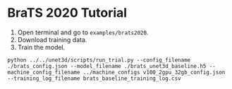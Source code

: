 # BraTS 2020 Tutorial

1. Open terminal and go to ```examples/brats2020```.
2. Download training data.
3. Train the model.

```python ../../unet3d/scripts/run_trial.py --config_filename ./brats_config.json --model_filename ./brats_unet3d_baseline.h5 --machine_config_filename ../machine_configs v100_2gpu_32gb_config.json --training_log_filename brats_baseline_training_log.csv```